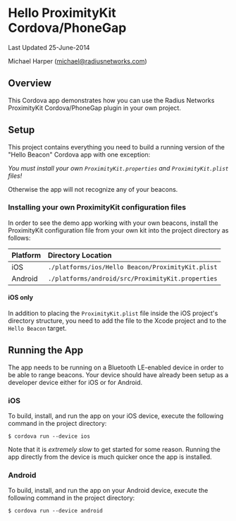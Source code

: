 Hello ProximityKit Cordova/PhoneGap
========================================

Last Updated 25-June-2014

Michael Harper (michael@radiusnetworks.com)

Overview
--------
This Cordova app demonstrates how you can use the Radius Networks ProximityKit Cordova/PhoneGap plugin in your own project.

Setup
-----
This project contains everything you need to build a running version of the "Hello Beacon" Cordova app with one exception:

*You must install your own `ProximityKit.properties` and `ProximityKit.plist` files!*

Otherwise the app will not recognize any of your beacons.

### Installing your own ProximityKit configuration files

In order to see the demo app working with your own beacons, install the ProximityKit configuration file from your own kit into the project directory as follows:

| Platform | Directory Location |
|:---------|:-------------------|
| iOS      | `./platforms/ios/Hello Beacon/ProximityKit.plist` |
| Android  | `./platforms/android/src/ProximityKit.properties` |

#### iOS only

In addition to placing the `ProximityKit.plist` file inside the iOS project's directory structure, you need to add the file to the Xcode project and to the `Hello Beacon` target.

Running the App
---------------
The app needs to be running on a Bluetooth LE-enabled device in order to be able to range beacons.  Your device should have already been setup as a developer device either for iOS or for Android.

### iOS

To build, install, and run the app on your iOS device, execute the following command in the project directory:

```
$ cordova run --device ios
```

Note that it is _extremely slow_ to get started for some reason.  Running the app directly from the device is much quicker once the app is installed.

### Android

To build, install, and run the app on your Android device, execute the following command in the project directory:

```
$ cordova run --device android
```

